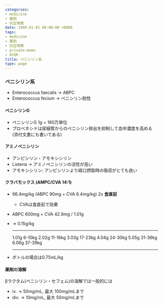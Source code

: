 ```yaml
---
categories:
- medicine
- 薬剤
- 抗生物質
date: 1999-01-01 00:00:00 +0900
tags:
- medicine
- 薬剤
- 抗生物質
- private-memo
- AYOR
title: ペニシリン系
type: page
---
```


### ペニシリン系

- Enterococcus faecalis -\> ABPC
- Enterococcus fecium -\> ペニシリン耐性

#### ペニシリンG

- ペニシリンG 1g = 160万単位
- プロべネシドは尿細管からのペニシリン排出を抑制して血中濃度を高める(添付文書にも書いてある)

#### アミノペニシリン

- アンピシリン・アモキシシリン
- Listeria -\> アミノペニシリンの活性が高い
- アモキシシリン: アンピシリンより経口摂取時の吸収がとても良い

#### クラバモックス (AMPC/CVA 14:1)

- 96.4mg/kg (ABPC 90mg + CVA 6.4mg/kg) 2x **食直前**
  - CVAは食直前で効果
- ABPC 600mg + CVA 42.9mg / 1.01g
- -\> 0.15g/kg

  ------- ---------
  1.01g   6-10kg
  2.02g   11-16kg
  3.03g   17-23kg
  4.04g   24-30kg
  5.05g   31-36kg
  6.06g   37-39kg
  ------- ---------

- ボトルの場合は0.75mL/kg

#### 薬剤の溶解

βラクタム(ペニシリン・セフェム)の溶解では一般的には

- iv\. -\> 50mg/mL, 最大 100mg/mLまで
- div\. -\> 10mg/mL, 最大 50mg/mLまで
